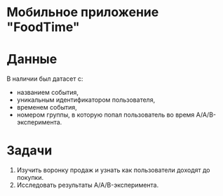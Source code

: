 # Мобильное приложение "FoodTime"

# Данные
В наличии был датасет с:
- названием события, 
- уникальным идентификатором пользователя, 
- временем события, 
- номером группы, в которую попал пользователь во время A/A/B-эксперимента.

# Задачи
1. Изучить воронку продаж и узнать как пользователи доходят до покупки.
2. Исследовать результаты A/A/B-эксперимента.
